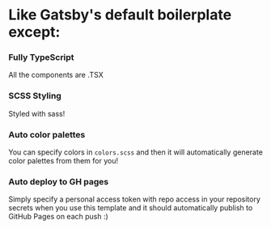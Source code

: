 # Like Gatsby's default boilerplate except:

### Fully TypeScript
All the components are .TSX

### SCSS Styling
Styled with sass!

### Auto color palettes
You can specify colors in `colors.scss` and then it will automatically generate color palettes from them for you!

### Auto deploy to GH pages
Simply specify a personal access token with repo access in your repository secrets when you use this template and it should automatically publish to GitHub Pages on each push :)
